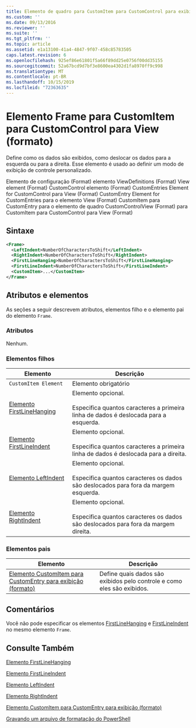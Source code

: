 ```yaml
---
title: Elemento de quadro para CustomItem para CustomControl para exibição (formato) | Microsoft Docs
ms.custom: ''
ms.date: 09/13/2016
ms.reviewer: ''
ms.suite: ''
ms.tgt_pltfrm: ''
ms.topic: article
ms.assetid: e1a13100-41a4-4847-9f07-458c85783505
caps.latest.revision: 6
ms.openlocfilehash: 925ef86e61801f5a66f89dd25e0756f00dd35155
ms.sourcegitcommit: 52a67bcd9d7bf3e8600ea4302d1fa8970ff9c998
ms.translationtype: MT
ms.contentlocale: pt-BR
ms.lasthandoff: 10/15/2019
ms.locfileid: "72363635"
---
```

# <a name="frame-element-for-customitem-for-customcontrol-for-view-format"></a>Elemento Frame para CustomItem para CustomControl para View (formato)

Define como os dados são exibidos, como deslocar os dados para a esquerda ou para a direita. Esse elemento é usado ao definir um modo de exibição de controle personalizado.

Elemento de configuração (Format) elemento ViewDefinitions (Format) View element (Format) CustomControl elemento (Format) CustomEntries Element for CustomControl para View (Format) CustomEntry Element for CustomEntries para o elemento View (Format) CustomItem para CustomEntry para o elemento de quadro CustomControlView (Format) para CustomItem para CustomControl para View (Format)

## <a name="syntax"></a>Sintaxe

```xml
<Frame>
  <LeftIndent>NumberOfCharactersToShift</LeftIndent>
  <RightIndent>NumberOfCharactersToShift</RightIndent>
  <FirstLineHanging>NumberOfCharactersToShift</FirstLineHanging>
  <FirstLineIndent>NumberOfCharactersToShift</FirstLineIndent>
  <CustomItem>...</CustomItem>
</Frame>
```

## <a name="attributes-and-elements"></a>Atributos e elementos

As seções a seguir descrevem atributos, elementos filho e o elemento pai do elemento `Frame`.

### <a name="attributes"></a>Atributos

Nenhum.

### <a name="child-elements"></a>Elementos filhos

|Elemento|Descrição|
|-------------|-----------------|
|`CustomItem Element`|Elemento obrigatório|
|[Elemento FirstLineHanging](./firstlinehanging-element-for-frame-for-customcontrol-for-view-format.md)|Elemento opcional.<br /><br /> Especifica quantos caracteres a primeira linha de dados é deslocada para a esquerda.|
|[Elemento FirstLineIndent](./firstlineindent-element-for-frame-for-customcontrol-for-view-format.md)|Elemento opcional.<br /><br /> Especifica quantos caracteres a primeira linha de dados é deslocada para a direita.|
|[Elemento LeftIndent](./leftindent-element-for-frame-for-customcontrol-for-view-format.md)|Elemento opcional.<br /><br /> Especifica quantos caracteres os dados são deslocados para fora da margem esquerda.|
|[Elemento RightIndent](./rightindent-element-for-frame-for-customcontrol-for-view-format.md)|Elemento opcional.<br /><br /> Especifica quantos caracteres os dados são deslocados para fora da margem direita.|

### <a name="parent-elements"></a>Elementos pais

|Elemento|Descrição|
|-------------|-----------------|
|[Elemento CustomItem para CustomEntry para exibição (formato)](./customitem-element-for-customentry-for-customcontrol-for-view-format.md)|Define quais dados são exibidos pelo controle e como eles são exibidos.|

## <a name="remarks"></a>Comentários

Você não pode especificar os elementos [FirstLineHanging](./firstlinehanging-element-for-frame-for-customcontrol-for-view-format.md) e [FirstLineIndent](./firstlineindent-element-for-frame-for-customcontrol-for-view-format.md) no mesmo elemento `Frame`.

## <a name="see-also"></a>Consulte Também

[Elemento FirstLineHanging](./firstlinehanging-element-for-frame-for-customcontrol-for-view-format.md)

[Elemento FirstLineIndent](./firstlineindent-element-for-frame-for-customcontrol-for-view-format.md)

[Elemento LeftIndent](./leftindent-element-for-frame-for-customcontrol-for-view-format.md)

[Elemento RightIndent](./rightindent-element-for-frame-for-customcontrol-for-view-format.md)

[Elemento CustomItem para CustomEntry para exibição (formato)](./customitem-element-for-customentry-for-customcontrol-for-view-format.md)

[Gravando um arquivo de formatação do PowerShell](./writing-a-powershell-formatting-file.md)
